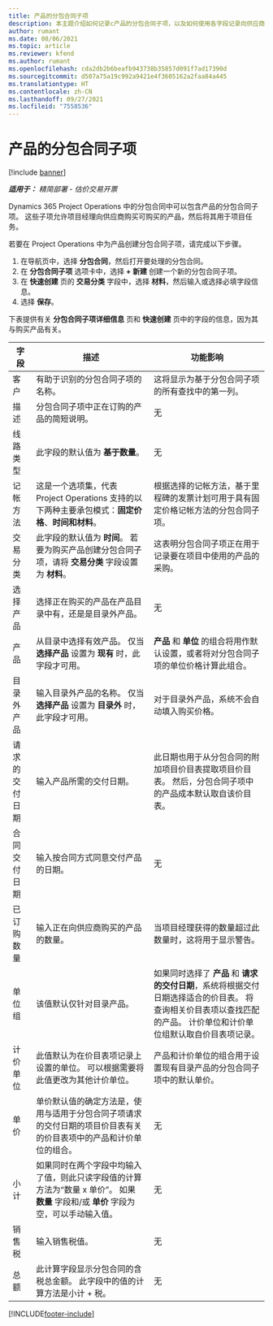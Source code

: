 ```yaml
---
title: 产品的分包合同子项
description: 本主题介绍如何记录c产品的分包合同子项，以及如何使用各字段记录向供应商购买产品。
author: rumant
ms.date: 08/06/2021
ms.topic: article
ms.reviewer: kfend
ms.author: rumant
ms.openlocfilehash: cda2db2b6beafb943738b35857d091f7ad17390d
ms.sourcegitcommit: d507a75a19c992a9421e4f3605162a2faa84a445
ms.translationtype: HT
ms.contentlocale: zh-CN
ms.lasthandoff: 09/27/2021
ms.locfileid: "7558536"
---
```

# <a name="subcontract-lines-for-products"></a>产品的分包合同子项

[!include [banner](../../includes/dataverse-preview.md)]

_**适用于：** 精简部署 - 估价交易开票_

Dynamics 365 Project Operations 中的分包合同中可以包含产品的分包合同子项。 这些子项允许项目经理向供应商购买可购买的产品，然后将其用于项目任务。

若要在 Project Operations 中为产品创建分包合同子项，请完成以下步骤。

1. 在导航页中，选择 **分包合同**，然后打开要处理的分包合同。 
2. 在 **分包合同子项** 选项卡中，选择 **+ 新建** 创建一个新的分包合同子项。
3. 在 **快速创建** 页的 **交易分类** 字段中，选择 **材料**，然后输入或选择必填字段信息。 
4. 选择 **保存**。

下表提供有关 **分包合同子项详细信息** 页和 **快速创建** 页中的字段的信息，因为其与购买产品有关。

| 字段 | 描述 | 功能影响|
| ----- | ----------- | ----------- |
| 客户 | 有助于识别的分包合同子项的名称。 |这将显示为基于分包合同子项的所有查找中的第一列。
| 描述 | 分包合同子项中正在订购的产品的简短说明。 | 无​ |
| 线路类型 | 此字段的默认值为 **基于数量**。 |无​ |
| 记帐方法 | 这是一个选项集，代表 Project Operations 支持的以下两种主要承包模式：**固定价格**、**时间和材料**。 | 根据选择的记帐方法，基于里程碑的发票计划可用于具有固定价格记帐方法的分包合同子项。 |
| 交易分类 |此字段的默认值为 **时间**。 若要为购买产品创建分包合同子项，请将 **交易分类** 字段设置为 **材料**。  | 这表明分包合同子项正在用于记录要在项目中使用的产品的采购。 |
| 选择产品 | 选择正在购买的产品在产品目录中有，还是是目录外产品。 |无​ |
| 产品 | 从目录中选择有效产品。 仅当 **选择产品** 设置为 **现有** 时，此字段才可用。 |**产品** 和 **单位** 的组合将用作默认设置，或者将对分包合同子项的单位价格计算此组合。
| 目录外产品 | 输入目录外产品的名称。 仅当 **选择产品** 设置为 **目录外** 时，此字段才可用。  |对于目录外产品，系统不会自动填入购买价格。|
| 请求的交付日期 | 输入产品所需的交付日期。| 此日期也用于从分包合同的附加项目价目表提取项目价目表。 然后，分包合同子项中的产品成本默认取自该价目表。 |
| 合同交付日期 | 输入按合同方式同意交付产品的日期。  |无​|
| 已订购数量 | 输入正在向供应商购买的产品的数量。| 当项目经理获得的数量超过此数量时，这将用于显示警告。|
| 单位组 | 该值默认仅针对目录产品。 |如果同时选择了 **产品** 和 **请求的交付日期**，系统将根据交付日期选择适合的价目表。 将查询相关价目表项以查找匹配的产品。 计价单位和计价单位组默认取自价目表项记录。 |
| 计价单位 | 此值默认为在价目表项记录上设置的单位。 可以根据需要将此值更改为其他计价单位。| 产品和计价单位的组合用于设置现有目录产品的分包合同子项中的默认单价。 |
| 单价 | 单价默认值的确定方法是，使用与适用于分包合同子项请求的交付日期的项目价目表有关的价目表项中的产品和计价单位的组合。  |无​ |
| 小计 | 如果同时在两个字段中均输入了值，则此只读字段值的计算方法为“数量 x 单价”。 如果 **数量** 字段和/或 **单价** 字段为空，可以手动输入值。  |无​ |
| 销售税 | 输入销售税值。 |无​ |
| 总额 | 此计算字段显示分包合同的含税总金额。 此字段中的值的计算方法是小计 + 税。 |无​ |


[!INCLUDE[footer-include](../../includes/footer-banner.md)]
